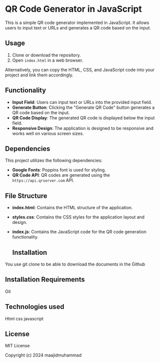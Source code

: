 # QR Code Generator in JavaScript

This is a simple QR code generator implemented in JavaScript. It allows users to input text or URLs and generates a QR code based on the input.

## Usage

1. Clone or download the repository.
2. Open `index.html` in a web browser.

Alternatively, you can copy the HTML, CSS, and JavaScript code into your project and link them accordingly.

## Functionality

- **Input Field**: Users can input text or URLs into the provided input field.
- **Generate Button**: Clicking the "Generate QR Code" button generates a QR code based on the input.
- **QR Code Display**: The generated QR code is displayed below the input field.
- **Responsive Design**: The application is designed to be responsive and works well on various screen sizes.

## Dependencies

This project utilizes the following dependencies:

- **Google Fonts**: Poppins font is used for styling.
- **QR Code API**: QR codes are generated using the `https://api.qrserver.com` API.

## File Structure

- **index.html**: Contains the HTML structure of the application.
- **styles.css**: Contains the CSS styles for the application layout and design.
- **index.js**: Contains the JavaScript code for the QR code generation functionality.

  ## Installation
You use git clone to be able to download the documents in the Github

## Installation Requirements
Git

## Technologies used
Html
css
javascript

## License
MIT License

Copyright (c) 2024 maajidmuhammad



